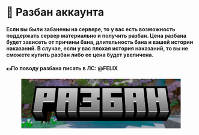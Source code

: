 # 🔑 Разбан аккаунта

#### Если вы были забанены на сервере, то у вас есть возможность поддержать сервер материально и получить разбан. Цена разбана будет зависеть от причины бана, длительность бана и вашей истории наказаний. В случае, если у вас плохая история наказаний, то вы не сможете купить разбан либо ее цена будет увеличена.

#### 💵По поводу разбана писать в ЛС: @FELIX

<figure><img src="../../.gitbook/assets/unknown_6_7.webp" alt=""><figcaption></figcaption></figure>

